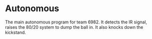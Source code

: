 Autonomous
==========

The main autonomous program for team 6982. It detects the IR signal, raises the 80/20 system to dump the ball in. It also knocks down the kickstand. 
